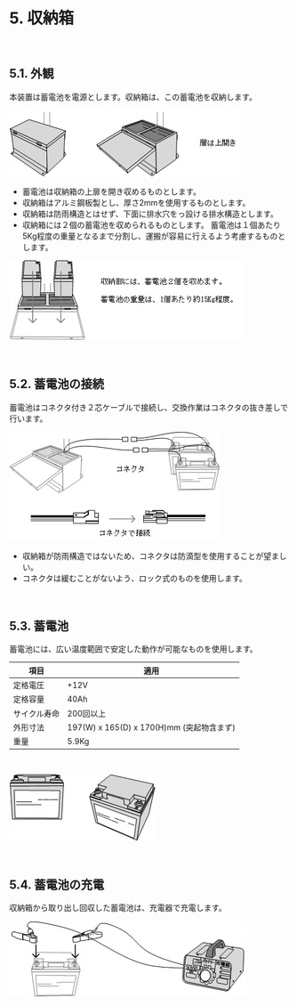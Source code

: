 # 5. 収納箱

<br>

## 5.1. 外観

本装置は蓄電池を電源とします。収納箱は、この蓄電池を収納します。

![](image/battery_box01.png)

- 蓄電池は収納箱の上扉を開き収めるものとします。
- 収納箱はアルミ鋼板製とし、厚さ2mmを使用するものとします。
- 収納箱は防雨構造とはせず、下面に排水穴をっ設ける排水構造とします。
- 収納箱には２個の蓄電池を収められるものとします。
蓄電池は１個あたり5Kg程度の重量となるまで分割し、運搬が容易に行えるよう考慮するものとします。

![](image/battery_box02.png)

<br>

## 5.2. 蓄電池の接続

蓄電池はコネクタ付き２芯ケーブルで接続し、交換作業はコネクタの抜き差しで行います。

![](image/battery_box03.png)

- 収納箱が防雨構造ではないため、コネクタは防滴型を使用することが望ましい。
- コネクタは緩むことがないよう、ロック式のものを使用します。

<br>

## 5.3. 蓄電池

蓄電池には、広い温度範囲で安定した動作が可能なものを使用します。

項目|適用
----|----
定格電圧|+12V
定格容量|40Ah
サイクル寿命|200回以上
外形寸法|197(W) x 165(D) x 170(H)mm (突起物含まず)
重量|5.9Kg

<br>

![](image/battery_box04.png)

<br>

## 5.4. 蓄電池の充電

収納箱から取り出し回収した蓄電池は、充電器で充電します。

![](image/battery_box05.png)

<br>
